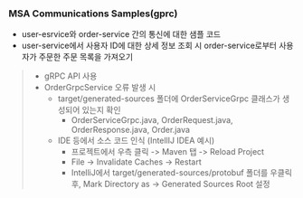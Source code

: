 ### MSA Communications Samples(gprc)
* user-esrvice와 order-service 간의 통신에 대한 샘플 코드
* user-service에서 사용자 ID에 대한 상세 정보 조회 시 order-service로부터 사용자가 주문한 주문 목록을 가져오기
> * gRPC API 사용
  >  * OrderGrpcService 오류 발생 시
  >    * target/generated-sources 폴더에 OrderServiceGrpc 클래스가 생성되어 있는지 확인
  >      * OrderServiceGrpc.java, OrderRequest.java, OrderResponse.java, Order.java
  >    * IDE 등에서 소스 코드 인식 (IntellIJ IDEA 예시)
  >      *  프로젝트에서 우측 클릭 -> Maven 탭 -> Reload Project
  >      *  File -> Invalidate Caches -> Restart
  >      * IntelliJ에서 target/generated-sources/protobuf 폴더를 우클릭 후, Mark Directory as → Generated Sources Root 설정